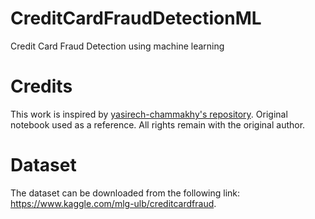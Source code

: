 # CreditCardFraudDetectionML
Credit Card Fraud Detection using machine learning

# Credits
This work is inspired by [yasirech-chammakhy's repository](https://github.com/yasirech-chammakhy/Credit-Card-Fraud-Detection).
Original notebook used as a reference. All rights remain with the original author.

# **Dataset**
The dataset can be downloaded from the following link: https://www.kaggle.com/mlg-ulb/creditcardfraud.
